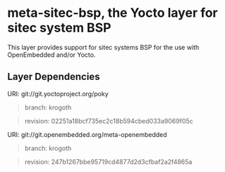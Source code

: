 meta-sitec-bsp, the Yocto layer for sitec system BSP
====================================================

This layer provides support for sitec systems BSP for the use with OpenEmbedded
and/or Yocto.

Layer Dependencies
------------------

URI: git://git.yoctoproject.org/poky

> branch: krogoth

> revision: 02251a18bcf735ec2c18b594cbed033a9069f05c

URI: git://git.openembedded.org/meta-openembedded

> branch: krogoth

> revision: 247b1267bbe95719cd4877d2d3cfbaf2a2f4865a
